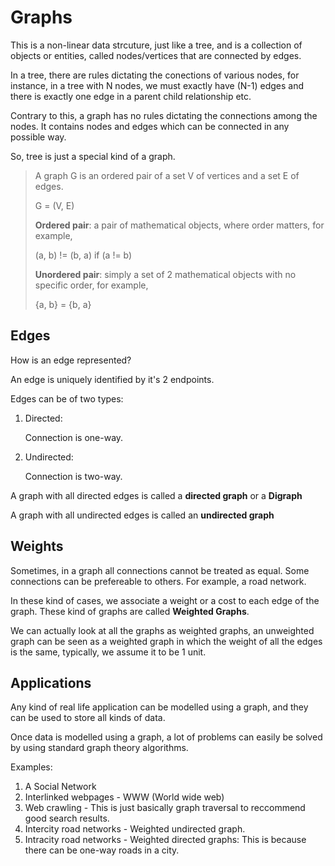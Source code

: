 # Graphs

This is a non-linear data strcuture, just like a tree, and is a collection of objects or entities, called nodes/vertices that are connected by edges.

In a tree, there are rules dictating the conections of various nodes, for instance, in a tree with N nodes, we must exactly have (N-1) edges and there is exactly one edge in a parent child relationship etc.

Contrary to this, a graph has no rules dictating the connections among the nodes. It contains nodes and edges which can be connected in any possible way.

So, tree is just a special kind of a graph.

> A graph G is an ordered pair of a set V of vertices and a set E of edges.
>
> G = (V, E)
>
> **Ordered pair**: a pair of mathematical objects, where order matters, for example,
>
> (a, b) != (b, a) if (a != b)
>
> **Unordered pair**: simply a set of 2 mathematical objects with no specific order, for example,
>
> {a, b} = {b, a}

## Edges

How is an edge represented?

An edge is uniquely identified by it's 2 endpoints.

Edges can be of two types:

1. Directed:

   Connection is one-way.

2. Undirected:

   Connection is two-way.

A graph with all directed edges is called a **directed graph** or a **Digraph**

A graph with all undirected edges is called an **undirected graph**

## Weights

Sometimes, in a graph all connections cannot be treated as equal. Some connections can be prefereable to others. For example, a road network.

In these kind of cases, we associate a weight or a cost to each edge of the graph. These kind of graphs are called **Weighted Graphs**.

We can actually look at all the graphs as weighted graphs, an unweighted graph can be seen as a weighted graph in which the weight of all the edges is the same, typically, we assume it to be 1 unit.

## Applications

Any kind of real life application can be modelled using a graph, and they can be used to store all kinds of data.

Once data is modelled using a graph, a lot of problems can easily be solved by using standard graph theory algorithms.

Examples:

1. A Social Network
2. Interlinked webpages - WWW (World wide web)
3. Web crawling - This is just basically graph traversal to reccommend good search results.
4. Intercity road networks - Weighted undirected graph.
5. Intracity road networks - Weighted directed graphs: This is because there can be one-way roads in a city.

